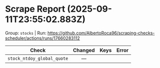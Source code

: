 # Scrape Report (2025-09-11T23:55:02.883Z)

Group: `stocks`  |  Run: https://github.com/AlbertoRoca96/scraping-checks-scheduler/actions/runs/17660283112

| Check | Changed | Keys | Error |
|---|:---:|:--|:--|
| `stock_ntdoy_global_quote` | — |  |  |
